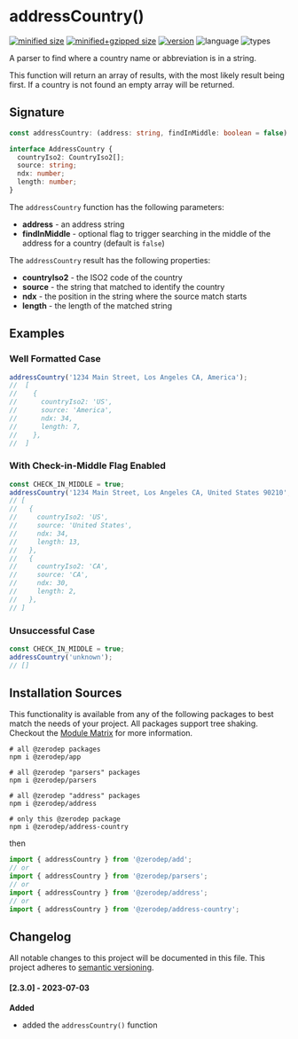 # addressCountry()

[![minified size](https://img.shields.io/bundlephobia/min/@zerodep/address-country?style=flat-square&color=blue)](https://bundlephobia.com/package/@zerodep/address-country)
[![minified+gzipped size](https://img.shields.io/bundlephobia/minzip/@zerodep/address-country?style=flat-square&color=blue)](https://bundlephobia.com/package/@zerodep/address-country)
[![version](https://img.shields.io/npm/v/@zerodep/address-country?style=flat-square&color=blue)](https://www.npmjs.com/package/@zerodep/address-country)
![language](https://img.shields.io/badge/typescript-100%25-blue?style=flat-square)
![types](https://img.shields.io/badge/types-included-blue?style=flat-square)

A parser to find where a country name or abbreviation is in a string.

This function will return an array of results, with the most likely result being first. If a country is not found an empty array will be returned.

## Signature

```typescript
const addressCountry: (address: string, findInMiddle: boolean = false) => AddressCountry[];

interface AddressCountry {
  countryIso2: CountryIso2[];
  source: string;
  ndx: number;
  length: number;
}
```

The `addressCountry` function has the following parameters:

- **address** - an address string
- **findInMiddle** - optional flag to trigger searching in the middle of the address for a country (default is `false`)

The `addressCountry` result has the following properties:

- **countryIso2** - the ISO2 code of the country
- **source** - the string that matched to identify the country
- **ndx** - the position in the string where the source match starts
- **length** - the length of the matched string

## Examples

### Well Formatted Case

```javascript
addressCountry('1234 Main Street, Los Angeles CA, America');
//  [
//    {
//      countryIso2: 'US',
//      source: 'America',
//      ndx: 34,
//      length: 7,
//    },
//  ]
```

### With Check-in-Middle Flag Enabled

```javascript
const CHECK_IN_MIDDLE = true;
addressCountry('1234 Main Street, Los Angeles CA, United States 90210', CHECK_IN_MIDDLE);
// [
//   {
//     countryIso2: 'US',
//     source: 'United States',
//     ndx: 34,
//     length: 13,
//   },
//   {
//     countryIso2: 'CA',
//     source: 'CA',
//     ndx: 30,
//     length: 2,
//   },
// ]
```

### Unsuccessful Case

```javascript
const CHECK_IN_MIDDLE = true;
addressCountry('unknown');
// []
```

## Installation Sources

This functionality is available from any of the following packages to best match the needs of your project. All packages support tree shaking. Checkout the [Module Matrix](/) for more information.

```shell
# all @zerodep packages
npm i @zerodep/app

# all @zerodep "parsers" packages
npm i @zerodep/parsers

# all @zerodep "address" packages
npm i @zerodep/address

# only this @zerodep package
npm i @zerodep/address-country
```

then

```javascript
import { addressCountry } from '@zerodep/add';
// or
import { addressCountry } from '@zerodep/parsers';
// or
import { addressCountry } from '@zerodep/address';
// or
import { addressCountry } from '@zerodep/address-country';
```

## Changelog

All notable changes to this project will be documented in this file. This project adheres to [semantic versioning](https://semver.org/spec/v2.0.0.html).

#### [2.3.0] - 2023-07-03

**Added**

- added the `addressCountry()` function
